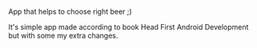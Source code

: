 App that helps to choose right beer ;)

It's simple app made according to book Head First Android Development but with some my extra changes.
